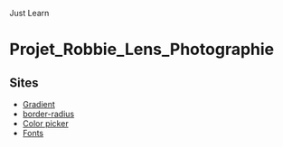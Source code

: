 Just Learn

# Projet_Robbie_Lens_Photographie

## Sites
- [Gradient](https://uigradients.com/#Blooker20)
- [border-radius](https://9elements.github.io/fancy-border-radius/)
- [Color picker](https://htmlcolors.com/google-color-picker)
- [Fonts](https://fonts.google.com/)
